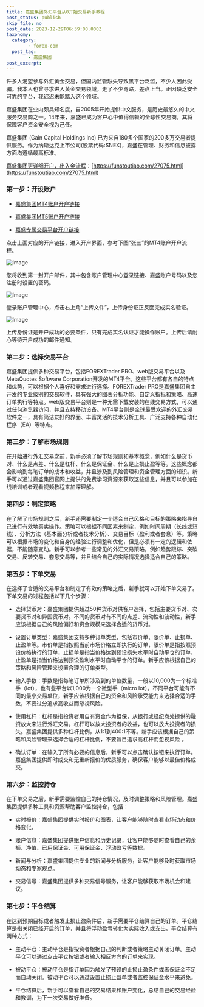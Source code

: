 ```yaml
---
title: 嘉盛集团外汇平台从0开始交易新手教程
post_status: publish
skip_file: no
post_date: 2023-12-29T06:39:00.000Z
taxonomy:
  category:
        - forex-com
  post_tag:
        - 嘉盛集团
post_excerpt: 
---
```

许多人渴望参与外汇黄金交易，但国内监管缺失导致黑平台泛滥，不少人因此受骗。我本人也曾寻求进入黄金交易领域，走了不少弯路，差点上当。正因缺乏安全可靠的平台，我迟迟未能踏入这个领域。

嘉盛集团在业内颇具知名度，自2005年开始提供中文服务，是历史最悠久的中文服务交易商之一。14年来，嘉盛已成为客户心中值得信赖的全球性交易商，其将保障客户资金安全视为己任。

嘉盛集团 (Gain Capital Holdings Inc) 已为来自180多个国家的200多万交易者提供服务。作为纳斯达克上市公司(股票代码:SNEX)，嘉盛在管理、财务和信息披露方面均遵循最高标准。

[嘉盛集团更详细开户，出入金流程](https://funstoutiao.com/27075.html)：[https://funstoutiao.com/27075.html](https://funstoutiao.com/27075.html)

### 第一步：开设账户

* [嘉盛集团MT4账户开户链接](https://s.ssgg.net/jsmt4)

* [嘉盛集团MT5账户开户链接](https://s.ssgg.net/jsmt5)

* [嘉盛专属交易平台开户链接](https://s.ssgg.net/js)

点击上面对应的开户链接，进入开户界面，参考下图“张三”的MT4账户开户流程。

![Image](https://prod-files-secure.s3.us-west-2.amazonaws.com/39ed1227-6d7d-4570-be36-9ccd4a2c4241/7a167aea-686b-400d-af59-4e18eb607a40/640.png?X-Amz-Algorithm=AWS4-HMAC-SHA256&X-Amz-Content-Sha256=UNSIGNED-PAYLOAD&X-Amz-Credential=ASIAZI2LB466UGY6TH45%2F20250302%2Fus-west-2%2Fs3%2Faws4_request&X-Amz-Date=20250302T041309Z&X-Amz-Expires=3600&X-Amz-Security-Token=IQoJb3JpZ2luX2VjEHoaCXVzLXdlc3QtMiJHMEUCIQCgMwWMmDWl6CLweo4aA9pZ2YuXZ1zkWnN7oc%2FjPgYuBgIgWovoeMdsUarui5DJ3q9k0KJ7jsPwXHssn8IOrzaDP%2FkqiAQIs%2F%2F%2F%2F%2F%2F%2F%2F%2F%2F%2FARAAGgw2Mzc0MjMxODM4MDUiDGdEj2AH0GReazriRSrcAwNh3jsyJ%2BZvNo838XHo1X9DD7H7ruJUrJ7ytOiuo9vIB8XCNJwNl0FmDdq%2F%2Fo26y6yR3cRe94GQVUIH5ncrDi7xxJRqQX8DAZXynk934NYuSE9alaj6VqVal05ej17dV8qM2%2F1U7r3UanPMxqsFZp32qCLpmvcTIFVT5EW9l%2BLH7lBOC8BmKU2VF7vJ5XsxaqioW%2F1CrqNJUI1GdnPyuehWv5mRggAPNF2xkUJsEvBJ9PBpIxde3R0X4e4HrgOOXm6g4x4NVg4CSV1Nn40kMdVx1ezBi13U2FwC22AT33n53Zy9SDBbPgPRtHC7KTuqGx%2Fzm%2BsCXdJziE6kh12J3tFqbdSVWQi61RFHLSsGmOq4NfpGwJwiLGtepyIYZt8SMcIU97UYSu%2F%2FSMELHO29zoG9Y2uZ%2BEx4j4tiIMmxw4vtUAu%2BSy7NAnPymU%2BM526zcYdGrAhu9%2FMiSrXMimzGLSijnWKkI1r1cUERfVxmynUK38Cq3NW0N3MGrJ46zZkylqyMajiKwNvnTROrtT8cEBVK5M38k2R%2F9wll9qESy94KmOmCAC3jXMWH2FjlNfU0%2Bmj6Pe255b07Ng9SRpNa90ZkRXnlNVccg22cMQT%2F%2BTru8g5CiPXfXjJalEn6MJb1jr4GOqUBXN9AQPSV7be20pN1m7KkVshhrimvBpTClvSnptPxOC1Cb11FeQVM0UhXefBtn33dohCJjqoNeQM2xE02Oapp%2BegcuVFw2L3BYgqoMvk7xQicK0vmQbH4zdHZ3VY4653VZi%2BfQ3cdJZV%2B5I2OchmcrjMRjLM33DvbFauohl9cWc8hm8ccn6ErMEu02Gk1euGMxFzn9X1QtsKWUu5UquFA32NzYT1H&X-Amz-Signature=51b9552de2e3199cebd131fd3b3a1beedf7ed08379dbd146295f3bca068afd16&X-Amz-SignedHeaders=host&x-id=GetObject)

您将收到第一封开户邮件，其中包含账户管理中心登录链接、嘉盛账户号码以及您注册时设置的密码。

![Image](https://prod-files-secure.s3.us-west-2.amazonaws.com/39ed1227-6d7d-4570-be36-9ccd4a2c4241/eaa1c6b3-2877-4284-a0e1-530e222c27fb/image.png?X-Amz-Algorithm=AWS4-HMAC-SHA256&X-Amz-Content-Sha256=UNSIGNED-PAYLOAD&X-Amz-Credential=ASIAZI2LB466UGY6TH45%2F20250302%2Fus-west-2%2Fs3%2Faws4_request&X-Amz-Date=20250302T041309Z&X-Amz-Expires=3600&X-Amz-Security-Token=IQoJb3JpZ2luX2VjEHoaCXVzLXdlc3QtMiJHMEUCIQCgMwWMmDWl6CLweo4aA9pZ2YuXZ1zkWnN7oc%2FjPgYuBgIgWovoeMdsUarui5DJ3q9k0KJ7jsPwXHssn8IOrzaDP%2FkqiAQIs%2F%2F%2F%2F%2F%2F%2F%2F%2F%2F%2FARAAGgw2Mzc0MjMxODM4MDUiDGdEj2AH0GReazriRSrcAwNh3jsyJ%2BZvNo838XHo1X9DD7H7ruJUrJ7ytOiuo9vIB8XCNJwNl0FmDdq%2F%2Fo26y6yR3cRe94GQVUIH5ncrDi7xxJRqQX8DAZXynk934NYuSE9alaj6VqVal05ej17dV8qM2%2F1U7r3UanPMxqsFZp32qCLpmvcTIFVT5EW9l%2BLH7lBOC8BmKU2VF7vJ5XsxaqioW%2F1CrqNJUI1GdnPyuehWv5mRggAPNF2xkUJsEvBJ9PBpIxde3R0X4e4HrgOOXm6g4x4NVg4CSV1Nn40kMdVx1ezBi13U2FwC22AT33n53Zy9SDBbPgPRtHC7KTuqGx%2Fzm%2BsCXdJziE6kh12J3tFqbdSVWQi61RFHLSsGmOq4NfpGwJwiLGtepyIYZt8SMcIU97UYSu%2F%2FSMELHO29zoG9Y2uZ%2BEx4j4tiIMmxw4vtUAu%2BSy7NAnPymU%2BM526zcYdGrAhu9%2FMiSrXMimzGLSijnWKkI1r1cUERfVxmynUK38Cq3NW0N3MGrJ46zZkylqyMajiKwNvnTROrtT8cEBVK5M38k2R%2F9wll9qESy94KmOmCAC3jXMWH2FjlNfU0%2Bmj6Pe255b07Ng9SRpNa90ZkRXnlNVccg22cMQT%2F%2BTru8g5CiPXfXjJalEn6MJb1jr4GOqUBXN9AQPSV7be20pN1m7KkVshhrimvBpTClvSnptPxOC1Cb11FeQVM0UhXefBtn33dohCJjqoNeQM2xE02Oapp%2BegcuVFw2L3BYgqoMvk7xQicK0vmQbH4zdHZ3VY4653VZi%2BfQ3cdJZV%2B5I2OchmcrjMRjLM33DvbFauohl9cWc8hm8ccn6ErMEu02Gk1euGMxFzn9X1QtsKWUu5UquFA32NzYT1H&X-Amz-Signature=bff86d26142af3030a10b52713b69b8b09d8a3bf817e043900ca908623bf6bf4&X-Amz-SignedHeaders=host&x-id=GetObject)

登录账户管理中心，点击右上角“上传文件”，上传身份证正反面完成实名验证。

![Image](https://prod-files-secure.s3.us-west-2.amazonaws.com/39ed1227-6d7d-4570-be36-9ccd4a2c4241/54090639-09fc-46b4-a135-e0289f707147/image.png?X-Amz-Algorithm=AWS4-HMAC-SHA256&X-Amz-Content-Sha256=UNSIGNED-PAYLOAD&X-Amz-Credential=ASIAZI2LB466UGY6TH45%2F20250302%2Fus-west-2%2Fs3%2Faws4_request&X-Amz-Date=20250302T041309Z&X-Amz-Expires=3600&X-Amz-Security-Token=IQoJb3JpZ2luX2VjEHoaCXVzLXdlc3QtMiJHMEUCIQCgMwWMmDWl6CLweo4aA9pZ2YuXZ1zkWnN7oc%2FjPgYuBgIgWovoeMdsUarui5DJ3q9k0KJ7jsPwXHssn8IOrzaDP%2FkqiAQIs%2F%2F%2F%2F%2F%2F%2F%2F%2F%2F%2FARAAGgw2Mzc0MjMxODM4MDUiDGdEj2AH0GReazriRSrcAwNh3jsyJ%2BZvNo838XHo1X9DD7H7ruJUrJ7ytOiuo9vIB8XCNJwNl0FmDdq%2F%2Fo26y6yR3cRe94GQVUIH5ncrDi7xxJRqQX8DAZXynk934NYuSE9alaj6VqVal05ej17dV8qM2%2F1U7r3UanPMxqsFZp32qCLpmvcTIFVT5EW9l%2BLH7lBOC8BmKU2VF7vJ5XsxaqioW%2F1CrqNJUI1GdnPyuehWv5mRggAPNF2xkUJsEvBJ9PBpIxde3R0X4e4HrgOOXm6g4x4NVg4CSV1Nn40kMdVx1ezBi13U2FwC22AT33n53Zy9SDBbPgPRtHC7KTuqGx%2Fzm%2BsCXdJziE6kh12J3tFqbdSVWQi61RFHLSsGmOq4NfpGwJwiLGtepyIYZt8SMcIU97UYSu%2F%2FSMELHO29zoG9Y2uZ%2BEx4j4tiIMmxw4vtUAu%2BSy7NAnPymU%2BM526zcYdGrAhu9%2FMiSrXMimzGLSijnWKkI1r1cUERfVxmynUK38Cq3NW0N3MGrJ46zZkylqyMajiKwNvnTROrtT8cEBVK5M38k2R%2F9wll9qESy94KmOmCAC3jXMWH2FjlNfU0%2Bmj6Pe255b07Ng9SRpNa90ZkRXnlNVccg22cMQT%2F%2BTru8g5CiPXfXjJalEn6MJb1jr4GOqUBXN9AQPSV7be20pN1m7KkVshhrimvBpTClvSnptPxOC1Cb11FeQVM0UhXefBtn33dohCJjqoNeQM2xE02Oapp%2BegcuVFw2L3BYgqoMvk7xQicK0vmQbH4zdHZ3VY4653VZi%2BfQ3cdJZV%2B5I2OchmcrjMRjLM33DvbFauohl9cWc8hm8ccn6ErMEu02Gk1euGMxFzn9X1QtsKWUu5UquFA32NzYT1H&X-Amz-Signature=a5c56c36e7bc6318d970749db8adcbda1435f6fa6bffa2356d11b8e1d0c671a2&X-Amz-SignedHeaders=host&x-id=GetObject)

上传身份证是开户成功的必要条件，只有完成实名认证才能操作账户。上传后请耐心等待开户成功的邮件通知。

### 第二步：选择交易平台

嘉盛集团提供多种交易平台，包括FOREXTrader PRO、web版交易平台以及MetaQuotes Software Corporation开发的MT4平台。这些平台都有各自的特点和优势，可以根据个人喜好和需求进行选择。FOREXTrader PRO是嘉盛集团自主开发的专业级别的交易软件，具有强大的图表分析功能、自定义指标和策略、高速订单执行等特点。web版交易平台则是一种无需下载安装的在线交易方式，可以通过任何浏览器访问，并且支持移动设备。MT4平台则是全球最受欢迎的外汇交易软件之一，具有简洁友好的界面、丰富灵活的技术分析工具、广泛支持各种自动化程序（EA）等特点。

### 第三步：了解市场规则

在开始进行外汇交易之前，新手必须了解市场规则和基本概念，例如什么是货币对、什么是点差、什么是杠杆、什么是保证金、什么是止损止盈等等。这些概念都会影响到每笔订单的成本和收益，并且涉及到风险管理和资金管理方面的知识。新手可以通过嘉盛集团官网上提供的免费学习资源来获取这些信息，并且可以参加在线培训或者观看视频教程来加深理解。

### 第四步：制定策略

在了解了市场规则之后，新手还需要制定一个适合自己风格和目标的策略来指导自己进行有效地买卖操作。策略可以根据不同因素来制定，例如时间周期（长线或短线）、分析方法（基本面分析或者技术分析）、交易目标（盈利或者套息）等。策略可以根据市场的变化和自身的经验进行调整和优化，但是必须有一定的逻辑和依据，不能随意变动。新手可以参考一些常见的外汇交易策略，例如趋势跟踪、突破交易、反转交易、套息交易等，并且结合自己的实际情况选择适合自己的策略。

### 第五步：下单交易

在选择了合适的交易平台和制定了有效的策略之后，新手就可以开始下单交易了。下单交易的过程包括以下几个步骤：

* 选择货币对：嘉盛集团提供超过50种货币对供客户选择，包括主要货币对、次要货币对和异国货币对。不同的货币对有不同的点差、流动性和波动性，新手应该根据自己的风险偏好和资金规模来选择合适的货币对。

* 设置订单类型：嘉盛集团支持多种订单类型，包括市价单、限价单、止损单、止盈单等。市价单是指按照当前市场价格立即执行的订单，限价单是指按照预设价格执行的订单，止损单是指当价格达到预设损失水平时自动平仓的订单，止盈单是指当价格达到预设盈利水平时自动平仓的订单。新手应该根据自己的策略和风险管理来设置合理的订单类型。

* 输入手数：手数是指每笔订单所涉及到的单位数量，一般以10,000为一个标准手（lot），也有些平台以1,000为一个微型手（micro lot）。不同平台可能有不同的最小交易单位，新手应该根据自己的资金和风险承受能力来选择合适的手数，不要过分追求高收益而忽视风险。

* 使用杠杆：杠杆是指投资者用自有资金作为担保，从银行或经纪商处提供的融资放大来进行外汇交易。杠杆可以放大投资者的收益，也可以放大投资者的损失。嘉盛集团提供多种杠杆比例，从1:1到400:1不等。新手应该根据自己的策略和风险管理来选择合适的杠杆比例，不要盲目追求高杠杆而忽视风险 。

* 确认订单：在输入了所有必要的信息后，新手可以点击确认按钮来执行订单。嘉盛集团提供即时成交和无重新报价的优质服务，确保客户能够以最佳价格成交。

### 第六步：监控持仓

在下单交易之后，新手需要监控自己的持仓情况，及时调整策略和风险管理。嘉盛集团提供多种工具和资源帮助客户监控持仓，包括：

* 实时报价：嘉盛集团提供实时报价和图表，让客户能够随时查看市场动态和价格变化。

* 账户信息：嘉盛集团提供账户信息和历史记录，让客户能够随时查看自己的余额、净值、已用保证金、可用保证金、浮动盈亏等数据。

* 新闻与分析：嘉盛集团提供专业的新闻与分析服务，让客户能够及时获取市场动态和专家观点。

* 交易信号：嘉盛集团提供多种交易信号服务，让客户能够获取市场机会和建议。

### 第七步：平仓结算

在达到预期目标或者触发止损止盈条件后，新手需要平仓结算自己的订单。平仓结算是指关闭已经开启的订单，并且将浮动盈亏转化为实际收入或支出。平仓结算有两种方式：

* 主动平仓：主动平仓是指投资者根据自己的判断或者策略主动关闭订单。主动平仓可以通过点击平仓按钮或者输入相反方向的订单来实现。

* 被动平仓：被动平仓是指订单因为触发了预设的止损止盈条件或者保证金不足而自动关闭。被动平仓可以通过设置止损止盈单或者监控保证金水平来避免。

* 平仓结算后，新手可以查看自己的交易结果和账户变化，总结自己的交易经验和教训，为下一次交易做好准备。